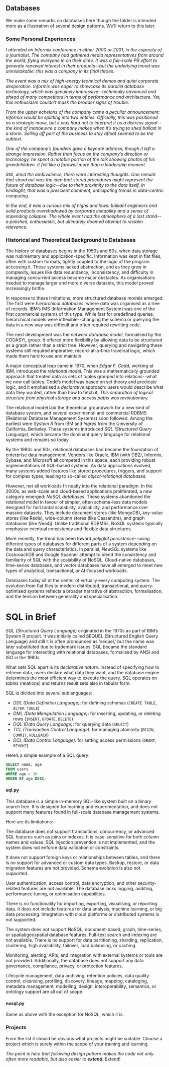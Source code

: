 
## Databases

We make some remarks on databases here though the folder is intended more as a illustration of several design patterns.
We'll return to this later.


### Some Personal Experiences

*I attended an Informix conference in either 2000 or 2001, in the capacity of a journalist. The company had gathered media representatives from around the world, flying everyone in on their dime. It was a full-scale PR effort to generate renewed interest in their products--but the underlying mood was unmistakable: this was a company in its final throes.*

*The event was a mix of high-energy technical demos and quiet corporate desperation. Informix was eager to showcase its parallel database technology, which was genuinely impressive--technically advanced and ahead of many competitors in terms of performance and architecture. Yet, this enthusiasm couldn’t mask the broader signs of trouble.*

*From the upper echelons of the company came a peculiar announcement: Informix would be splitting into two entities. Officially, this was positioned as a strategic move, but it was hard not to interpret it as a distress signal--the kind of manoeuvre a company makes when it’s trying to shed ballast in a storm. Selling off part of the business to stay afloat seemed to be the subtext.*

*One of the company’s founders gave a keynote address, though it left a strange impression. Rather than focus on the company’s direction or technology, he spent a notable portion of the talk showing photos of his grandchildren. It felt like a farewell more than a leadership moment.*

*Still, amid the ambivalence, there were interesting thoughts. One remark that stood out was the idea that stored procedures might represent the future of database logic--due to their proximity to the data itself. In hindsight, that was a prescient comment, anticipating trends in data-centric computing.*

*In the end, it was a curious mix of highs and lows: brilliant engineers and solid products overshadowed by corporate instability and a sense of impending collapse. The whole event had the atmosphere of a last stand--a polished, enthusiastic, but ultimately doomed attempt to reclaim relevance.*



### Historical and Theoretical Background to Databases

The history of databases begins in the 1950s and 60s, when data storage was rudimentary and application-specific. Information was kept in flat files, often with custom formats, tightly coupled to the logic of the program accessing it. These systems lacked abstraction, and as they grew in complexity, issues like data redundancy, inconsistency, and difficulty in managing concurrent access became major obstacles. As organisations needed to manage larger and more diverse datasets, this model proved increasingly brittle.

In response to these limitations, more structured database models emerged. The first were *hierarchical databases*, where data was organised as a tree of records. IBM’s IMS (Information Management System) was one of the first commercial systems of this type. While fast for predefined queries, hierarchical models were inflexible--changing the schema or querying the data in a new way was difficult and often required rewriting code.

The next development was the *network database model*, formalised by the CODASYL group. It offered more flexibility by allowing data to be structured as a graph rather than a strict tree. However, querying and navigating these systems still required imperative, record-at-a-time traversal logic, which made them hard to use and maintain.

A major conceptual leap came in 1970, when *Edgar F. Codd*, working at IBM, introduced the *relational model*. This was a mathematically grounded approach that treated data as sets of tuples grouped into relations--what we now call tables. Codd’s model was based on set theory and predicate logic, and it emphasised a *declarative* approach: users would describe what data they wanted, rather than how to fetch it. *This separation of logical structure from physical storage and access paths was revolutionary.*

The relational model laid the theoretical groundwork for a new kind of database system, and several experimental and commercial RDBMS (Relational Database Management Systems) soon followed. Among the earliest were *System R* from IBM and *Ingres* from the University of California, Berkeley. These systems introduced *SQL (Structured Query Language)*, which became the dominant query language for relational systems and remains so today.

By the 1980s and 90s, relational databases had become the foundation of enterprise data management. Vendors like Oracle, IBM (with DB2), Informix, Sybase, and Microsoft all competed in this space, each providing robust implementations of SQL-based systems. As data applications evolved, many systems added features like stored procedures, triggers, and support for complex types, leading to so-called *object-relational databases*.

However, not all workloads fit neatly into the relational paradigm. In the 2000s, as web-scale and cloud-based applications proliferated, a new category emerged: *NoSQL databases*. These systems abandoned the relational model in favour of simpler, often schema-less data models designed for horizontal scalability, availability, and performance over massive datasets. They include document stores (like MongoDB), key-value stores (like Redis), wide-column stores (like Cassandra), and graph databases (like Neo4j). Unlike traditional RDBMSs, NoSQL systems typically emphasise eventual consistency and flexible data structures.

More recently, the trend has been toward *polyglot persistence*--using different types of databases for different parts of a system depending on the data and query characteristics. In parallel, *NewSQL* systems like CockroachDB and Google Spanner attempt to blend the consistency and familiarity of SQL with the scalability of NoSQL. Cloud-native databases, time-series databases, and vector databases have all emerged to meet new types of analytical, transactional, or AI-focused workloads.

Databases today sit at the center of virtually every computing system. The evolution from flat files to modern distributed, transactional, and query-optimised systems reflects a broader narrative of abstraction, formalisation, and the tension between generality and specialisation.


# SQL in Brief

*SQL (Structured Query Language)* originated in the 1970s as part of IBM’s System R project. It was initially called SEQUEL (Structured English Query Language) and still it is often pronounced as 'sequel,' but the name was later substituted due to trademark issues. SQL became the standard language for interacting with relational databases, formalised by ANSI and ISO in the 1980s.

What sets SQL apart is its *declarative nature*. Instead of specifying how to retrieve data, users declare what data they want, and the database engine determines the most efficient way to execute the query. SQL operates on *tables* (relations) and returns result sets also in tabular form.

SQL is divided into several sublanguages:

- *DDL (Data Definition Language)*: for defining schemas (`CREATE TABLE`, `ALTER TABLE`)
- *DML (Data Manipulation Language)*: for inserting, updating, or deleting rows (`INSERT`, `UPDATE`, `DELETE`)
- *DQL (Data Query Language)*: for querying data (`SELECT`)
- *TCL (Transaction Control Language)*: for managing atomicity (`BEGIN`, `COMMIT`, `ROLLBACK`)
- *DCL (Data Control Language)*: for setting access permissions (`GRANT`, `REVOKE`)

Here’s a simple example of a SQL query:

```sql
SELECT name, age
FROM users
WHERE age > 30
ORDER BY age DESC;
```


#### sql.py

This database is a simple in-memory SQL-like system built on a binary search tree. It is designed for learning and experimentation, and does not support many features found in full-scale database management systems.

Here are its limitations:

The database does not support transactions, concurrency, or advanced SQL features such as joins or indexes. It is case-sensitive for both column names and values. SQL injection prevention is not implemented, and the system does not enforce data validation or constraints.

It does not support foreign keys or relationships between tables, and there is no support for advanced or custom data types. Backup, restore, or data migration features are not provided. Schema evolution is also not supported.

User authentication, access control, data encryption, and other security-related features are not available. The database lacks logging, auditing, performance tuning, or optimisation capabilities.

There is no functionality for importing, exporting, visualising, or reporting data. It does not include features for data analysis, machine learning, or big data processing. Integration with cloud platforms or distributed systems is not supported.

The system does not support NoSQL, document-based, graph, time-series, or spatial/geospatial database features. Full-text search and indexing are not available. There is no support for data partitioning, sharding, replication, clustering, high availability, failover, load balancing, or caching.

Monitoring, alerting, APIs, and integration with external systems or tools are not provided. Additionally, the database does not support any data governance, compliance, privacy, or protection features.

Lifecycle management, data archiving, retention policies, data quality control, cleansing, profiling, discovery, lineage, mapping, cataloging, metadata management, modelling, design, interoperability, semantics, or ontology support are all out of scope.


#### nosql.py

Same as above with the exception for NoSQL, which it is.


### Projects

From the list it should be obvious what projects might be suitable. Choose a project which is surely within the scope of your training and learning.

*The point is here that following design pattern makes the code not only often more readable, but also easier to __extend__.* Extend!


